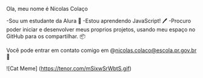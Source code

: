 Ola, meu nome é Nicolas Colaço 

-Sou um estudante da Alura 📖
-Estou aprendendo JavaScript! 🖊️
-Procuro poder iniciar e desenvolver meus proprios projetos, usando meu espaço no GitHub para os compartilhar. 📦

Você pode entrar em contato comigo em @nicolas.colaco@escola.pr.gov.br 📩

![Cat Meme] (https://tenor.com/mSixwSrWbtS.gif)
